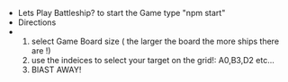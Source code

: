 - Lets Play Battleship? to start the Game type "npm start"
- Directions
- 1. select Game Board size ( the larger the board the more ships there are !)
  2. use the indeices to select your target on the grid!: A0,B3,D2 etc...
  3. BlAST AWAY!

